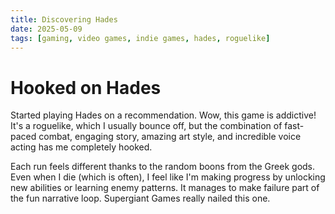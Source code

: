 ```yaml
---
title: Discovering Hades
date: 2025-05-09
tags: [gaming, video games, indie games, hades, roguelike]
---
```


# Hooked on Hades

Started playing Hades on a recommendation. Wow, this game is addictive! It's a roguelike, which I usually bounce off, but the combination of fast-paced combat, engaging story, amazing art style, and incredible voice acting has me completely hooked.

Each run feels different thanks to the random boons from the Greek gods. Even when I die (which is often), I feel like I'm making progress by unlocking new abilities or learning enemy patterns. It manages to make failure part of the fun narrative loop. Supergiant Games really nailed this one.